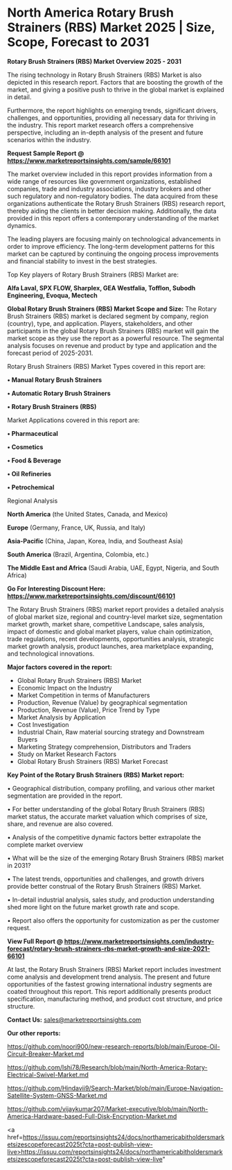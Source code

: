 # North America Rotary Brush Strainers (RBS) Market 2025 | Size, Scope, Forecast to 2031

<Strong> Rotary Brush Strainers (RBS) Market Overview 2025 - 2031</strong>

The rising technology in Rotary Brush Strainers (RBS) Market is also depicted in this research report. Factors that are boosting the growth of the market, and giving a positive push to thrive in the global market is explained in detail.

Furthermore, the report highlights on emerging trends, significant drivers, challenges, and opportunities, providing all necessary data for thriving in the industry. This report market research offers a comprehensive perspective, including an in-depth analysis of the present and future scenarios within the industry.

<strong>Request Sample Report @ <a href=https://www.marketreportsinsights.com/sample/66101>https://www.marketreportsinsights.com/sample/66101</a></strong>

The market overview included in this report provides information from a wide range of resources like government organizations, established companies, trade and industry associations, industry brokers and other such regulatory and non-regulatory bodies. The data acquired from these organizations authenticate the Rotary Brush Strainers (RBS) research report, thereby aiding the clients in better decision making. Additionally, the data provided in this report offers a contemporary understanding of the market dynamics.

The leading players are focusing mainly on technological advancements in order to improve efficiency. The long-term development patterns for this market can be captured by continuing the ongoing process improvements and financial stability to invest in the best strategies.

Top Key players of Rotary Brush Strainers (RBS) Market are:

<strong>Alfa Laval, SPX FLOW, Sharplex, GEA Westfalia, Tofflon, Subodh Engineering, Evoqua, Mectech</strong>

<strong><b>Global Rotary Brush Strainers (RBS) Market Scope and Size:</b></strong>
The Rotary Brush Strainers (RBS) market is declared segment by company, region (country), type, and application. Players, stakeholders, and other participants in the global Rotary Brush Strainers (RBS) market will gain the market scope as they use the report as a powerful resource. The segmental analysis focuses on revenue and product by type and application and the forecast period of 2025-2031.

Rotary Brush Strainers (RBS) Market Types covered in this report are:

<strong>• Manual Rotary Brush Strainers

• Automatic Rotary Brush Strainers

• Rotary Brush Strainers (RBS)</strong>

Market Applications covered in this report are:

<strong>• Pharmaceutical

• Cosmetics

• Food & Beverage

• Oil Refineries

• Petrochemical</strong> 

Regional Analysis

<strong>North America</strong> (the United States, Canada, and Mexico)

<strong>Europe</strong> (Germany, France, UK, Russia, and Italy)

<strong>Asia-Pacific</strong> (China, Japan, Korea, India, and Southeast Asia)

<strong>South America</strong> (Brazil, Argentina, Colombia, etc.)

<strong>The Middle East and Africa</strong> (Saudi Arabia, UAE, Egypt, Nigeria, and South Africa)

<strong>Go For Interesting Discount Here: <a href=https://www.marketreportsinsights.com/discount/66101>https://www.marketreportsinsights.com/discount/66101</a></strong>

The Rotary Brush Strainers (RBS) market report provides a detailed analysis of global market size, regional and country-level market size, segmentation market growth, market share, competitive Landscape, sales analysis, impact of domestic and global market players, value chain optimization, trade regulations, recent developments, opportunities analysis, strategic market growth analysis, product launches, area marketplace expanding, and technological innovations.

<strong><b>Major factors covered in the report:</b></strong>
<ul>
  <li>Global Rotary Brush Strainers (RBS) Market </li>
  <li>Economic Impact on the Industry</li>
  <li>Market Competition in terms of Manufacturers</li>
  <li>Production, Revenue (Value) by geographical segmentation</li>
  <li>Production, Revenue (Value), Price Trend by Type</li>
  <li>Market Analysis by Application</li>
  <li>Cost Investigation</li>
  <li>Industrial Chain, Raw material sourcing strategy and Downstream Buyers</li>
  <li>Marketing Strategy comprehension, Distributors and Traders</li>
  <li>Study on Market Research Factors</li>
  <li>Global Rotary Brush Strainers (RBS) Market Forecast</li>
</ul>

<strong><b>Key Point of the Rotary Brush Strainers (RBS) Market report:</b></strong>

• Geographical distribution, company profiling, and various other market segmentation are provided in the report.

• For better understanding of the global Rotary Brush Strainers (RBS) market status, the accurate market valuation which comprises of size, share, and revenue are also covered.

• Analysis of the competitive dynamic factors better extrapolate the complete market overview

• What will be the size of the emerging Rotary Brush Strainers (RBS) market in 2031?

• The latest trends, opportunities and challenges, and growth drivers provide better construal of the Rotary Brush Strainers (RBS) Market.

• In-detail industrial analysis, sales study, and production understanding shed more light on the future market growth rate and scope.

• Report also offers the opportunity for customization as per the customer request.

<strong><b>View Full Report @ <a href=https://www.marketreportsinsights.com/industry-forecast/rotary-brush-strainers-rbs-market-growth-and-size-2021-66101>https://www.marketreportsinsights.com/industry-forecast/rotary-brush-strainers-rbs-market-growth-and-size-2021-66101</a></b></strong>


At last, the Rotary Brush Strainers (RBS) Market report includes investment come analysis and development trend analysis. The present and future opportunities of the fastest growing international industry segments are coated throughout this report. This report additionally presents product specification, manufacturing method, and product cost structure, and price structure.

<strong>Contact Us:</strong>
sales@marketreportsinsights.com

<strong>Our other reports:</strong>

<a href=https://github.com/noori900/new-research-reports/blob/main/Europe-Oil-Circuit-Breaker-Market.md>https://github.com/noori900/new-research-reports/blob/main/Europe-Oil-Circuit-Breaker-Market.md</a>

<a href=https://github.com/Ishi78/Research/blob/main/North-America-Rotary-Electrical-Swivel-Market.md>https://github.com/Ishi78/Research/blob/main/North-America-Rotary-Electrical-Swivel-Market.md</a>

<a href=https://github.com/Hindavii9/Search-Market/blob/main/Europe-Navigation-Satellite-System-GNSS-Market.md>https://github.com/Hindavii9/Search-Market/blob/main/Europe-Navigation-Satellite-System-GNSS-Market.md</a>

<a href=https://github.com/vijaykumar207/Market-executive/blob/main/North-America-Hardware-based-Full-Disk-Encryption-Market.md>https://github.com/vijaykumar207/Market-executive/blob/main/North-America-Hardware-based-Full-Disk-Encryption-Market.md</a>

<a href=https://issuu.com/reportsinsights24/docs/northamericabitholdersmarketsizescopeforecast2025t?cta=post-publish-view-live>https://issuu.com/reportsinsights24/docs/northamericabitholdersmarketsizescopeforecast2025t?cta=post-publish-view-live</a>"
